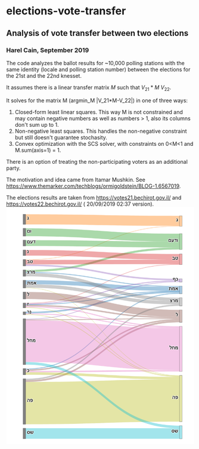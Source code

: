 # elections-vote-transfer
## Analysis of vote transfer between two elections
### Harel Cain, September 2019

The code analyzes the ballot results for ~10,000 polling stations with
the same identity (locale and polling station number) between the elections for the 21st and the 22nd knesset.

It assumes there is a linear transfer matrix $M$ such that $V_21 * M ~ V_22$.

It solves for the matrix M (argmin_M |V_21*M-V_22|) in one of three ways:

1. Closed-form least linear squares. This way M is not constrained and may contain negative numbers as well as numbers > 1, also its columns don't sum up to 1.
2. Non-negative least squares. This handles the non-negative constraint but still doesn't guarantee stochasity.
3. Convex optimization with the SCS solver, with constraints on 0<M<1 and M.sum(axis=1) = 1.

There is an option of treating the non-participating voters as an additional party.

The motivation and idea came from Itamar Mushkin. See https://www.themarker.com/techblogs/ormigoldstein/BLOG-1.6567019.

The elections results are taken from https://votes21.bechirot.gov.il/ and https://votes22.bechirot.gov.il/ ( 20/09/2019 02:37 version).
![](result.png)
